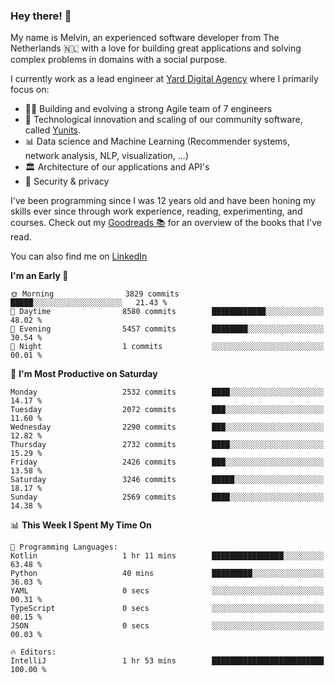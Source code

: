 ### Hey there! 👋

My name is Melvin, an experienced software developer from The Netherlands 🇳🇱 with a love for building great applications and solving complex problems in domains with a social purpose. 

I currently work as a lead engineer at [Yard Digital Agency](https://github.com/yardinternet) where I primarily focus on:

* 👏🏼 Building and evolving a strong Agile team of 7 engineers
* 🚀 Technological innovation and scaling of our community software, called [Yunits](https://www.yunits.com/).
* 📊 Data science and Machine Learning (Recommender systems, network analysis, NLP, visualization, ...)
* 🏛 Architecture of our applications and API's
* 🔐 Security & privacy

I've been programming since I was 12 years old and have been honing my skills ever since through work experience, reading, experimenting, and courses.
Check out my [Goodreads 📚](https://goodreads.com/melvinkoopmans) for an overview of the books that I've read. 

You can also find me on [LinkedIn](https://www.linkedin.com/in/melvinkoopmans)

<!--START_SECTION:waka-->
**I'm an Early 🐤** 

```text
🌞 Morning                3829 commits        █████░░░░░░░░░░░░░░░░░░░░   21.43 % 
🌆 Daytime                8580 commits        ████████████░░░░░░░░░░░░░   48.02 % 
🌃 Evening                5457 commits        ████████░░░░░░░░░░░░░░░░░   30.54 % 
🌙 Night                  1 commits           ░░░░░░░░░░░░░░░░░░░░░░░░░   00.01 % 
```
📅 **I'm Most Productive on Saturday** 

```text
Monday                   2532 commits        ████░░░░░░░░░░░░░░░░░░░░░   14.17 % 
Tuesday                  2072 commits        ███░░░░░░░░░░░░░░░░░░░░░░   11.60 % 
Wednesday                2290 commits        ███░░░░░░░░░░░░░░░░░░░░░░   12.82 % 
Thursday                 2732 commits        ████░░░░░░░░░░░░░░░░░░░░░   15.29 % 
Friday                   2426 commits        ███░░░░░░░░░░░░░░░░░░░░░░   13.58 % 
Saturday                 3246 commits        █████░░░░░░░░░░░░░░░░░░░░   18.17 % 
Sunday                   2569 commits        ████░░░░░░░░░░░░░░░░░░░░░   14.38 % 
```


📊 **This Week I Spent My Time On** 

```text
💬 Programming Languages: 
Kotlin                   1 hr 11 mins        ████████████████░░░░░░░░░   63.48 % 
Python                   40 mins             █████████░░░░░░░░░░░░░░░░   36.03 % 
YAML                     0 secs              ░░░░░░░░░░░░░░░░░░░░░░░░░   00.31 % 
TypeScript               0 secs              ░░░░░░░░░░░░░░░░░░░░░░░░░   00.15 % 
JSON                     0 secs              ░░░░░░░░░░░░░░░░░░░░░░░░░   00.03 % 

🔥 Editors: 
IntelliJ                 1 hr 53 mins        █████████████████████████   100.00 % 
```


<!--END_SECTION:waka-->
